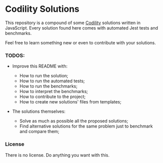 # Codility Solutions

This repository is a compound of some [Codility](https://app.codility.com/programmers/) solutions written in JavaScript. Every solution found here comes with automated Jest tests and benchmarks.

Feel free to learn something new or even to contribute with your solutions.

### TODOS:

- Improve this README with:
  - How to run the solution;
  - How to run the automated tests;
  - How to run the benchmarks;
  - How to interpret the benchmarks;
  - How to contribute to the project;
  - How to create new solutions' files from templates;

- The solutions themselves:
  - Solve as much as possible all the proposed solutions;
  - Find alternative solutions for the same problem just to benchmark and compare them;

### License

There is no license. Do anything you want with this.

